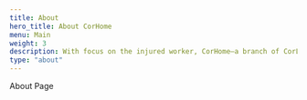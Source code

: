 ```yaml
---
title: About
hero_title: About CorHome
menu: Main
weight: 3
description: With focus on the injured worker, CorHome—a branch of CorLife, LLC—offers home assessments and modifications to workers’ compensation carriers nationwide.
type: "about"
---
```


About Page
